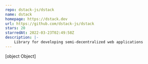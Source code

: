 ```yaml
---
repo: dstack-js/dstack
name: dstack
homepage: https://dstack.dev
url: https://github.com/dstack-js/dstack
stars: 20
starredAt: 2022-03-23T02:49:58Z
description: |-
    Library for developing semi-decentralized web applications
---
```


[object Object]
